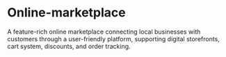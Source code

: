 # Online-marketplace
A feature-rich online marketplace connecting local businesses with customers through a user-friendly platform, supporting digital storefronts, cart system, discounts, and order tracking.
